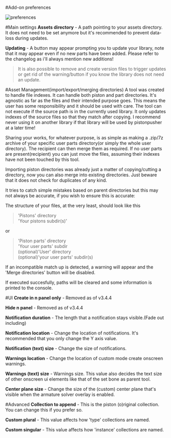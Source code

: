 #Add-on preferences


![preferences](../images/preferences.jpg)  

#Main settings
**Assets directory** - A path pointing to your assets directory. It does not need to be set anymore but it's recommended to prevent data-loss during updates.  

**Updating** - A button may appear prompting you to update your library, note that it may appear even if no new parts have been added. Please refer to the changelog as i'll always mention new additions!  
  
> It is also possible to remove and create version files to trigger updates or get rid of the warning/button if you know the library does not need an update.  
  
  
#Asset Management(import/export/merging directories)
A tool was created to handle file indexes. It can handle both piston and part directories. It's agnostic as far as the files and their intended purpose goes. This means the user has some responsibility and it should be used with care. The tool can not execute if the source path is in the currently used library. It only updates indexes of the source files so that they match after copying. I recommend never using it on another library if that library will be used by pistonpusher at a later time!  

Sharing your works, for whatever purpose, is as simple as making a .zip/7z archive of your specific user parts directory(or simply the whole user directory). The recipient can then merge them as required. If no user parts are present(recipient) you can just move the files, assuming their indexes have not been touched by this tool.  

Importing piston directories was already just a matter of copying/cutting a directory, now you can also merge into existing directories. Just beware that it does not check for duplicates of any kind.  

It tries to catch simple mistakes based on parent directories but this may not always be accurate, if you wish to ensure this is accurate:

The structure of your files, at the very least, should look like this  
  
>'Pistons' directory  
>	'Your pistons subdir(s)'  
  		
or  
  
>'Piston parts' directory  
>	'Your user parts' subdir  
>	(optional)'User' directory  
>	    (optional)'your user parts' subdir(s)  
  
If an incompatible match up is detected, a warning will appear and the 'Merge directories' button will be disabled.  

If executed succesfully, paths will be cleared and some information is printed to the console.  
  

  
#UI
**Create in n panel only** - Removed as of v3.4.4

**Hide n panel** - Removed as of v3.4.4

**Notification duration** - The length that a notification stays visible.(Fade out including)

**Notification location** - Change the location of notifications. It's recommended that you only change the Y axis value.

**Notification (text) size** - Change the size of notifications.

**Warnings location** - Change the location of custom mode create onscreen warnings.  

**Warnings (text) size** - Warnings size. This value also decides the text size of other onscreen ui elements like that of the set bone as parent tool.  

**Center plane size** - Change the size of the (custom) center plane that's visible when the armature solver overlay is enabled.


#Advanced
**Collection to append** - This is the piston (o)riginal collection. You can change this if you prefer so.  

**Custom plural** - This value affects how 'type' collections are named.  

**Custom singular** - This value affects how 'instance' collections are named.  